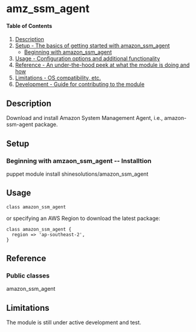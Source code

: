 # amz_ssm_agent

#### Table of Contents

1. [Description](#description)
1. [Setup - The basics of getting started with amazon_ssm_agent](#setup)
    * [Beginning with amazon_ssm_agent](#beginning-with-amz_ssm_agent)
1. [Usage - Configuration options and additional functionality](#usage)
1. [Reference - An under-the-hood peek at what the module is doing and how](#reference)
1. [Limitations - OS compatibility, etc.](#limitations)
1. [Development - Guide for contributing to the module](#development)

## Description


Download and install Amazon System Management Agent, i.e., amazon-ssm-agent package.

## Setup

### Beginning with amzaon_ssm_agent -- Installtion
puppet module install shinesolutions/amazon_ssm_agent

## Usage

```
class amazon_ssm_agent
```
or specifying an AWS Region to download the latest package:

```
class amazon_ssm_agent {
  region => 'ap-southeast-2',
}
```

## Reference
### Public classes
amazon_ssm_agent


## Limitations

The module is still under active development and test.
